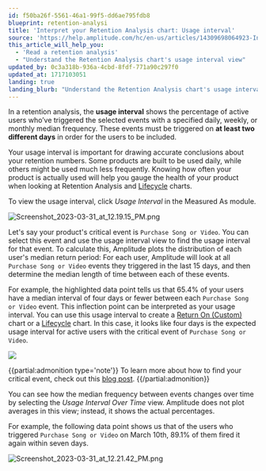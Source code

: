 ```yaml
---
id: f50ba26f-5561-46a1-99f5-dd6ae795fdb8
blueprint: retention-analysi
title: 'Interpret your Retention Analysis chart: Usage interval'
source: 'https://help.amplitude.com/hc/en-us/articles/14309698064923-Interpret-your-Retention-Analysis-chart-Usage-interval'
this_article_will_help_you:
  - 'Read a retention analysis'
  - "Understand the Retention Analysis chart's usage interval view"
updated_by: 0c3a318b-936a-4cbd-8fdf-771a90c297f0
updated_at: 1717103051
landing: true
landing_blurb: "Understand the Retention Analysis chart's usage interval view"
---
```

In a retention analysis, the **usage interval** shows the percentage of active users who’ve triggered the selected events with a specified daily, weekly, or monthly median frequency. These events must be triggered on **at least two different days** in order for the users to be included. 

Your usage interval is important for drawing accurate conclusions about your retention numbers. Some products are built to be used daily, while others might be used much less frequently. Knowing how often your product is actually used will help you gauge the health of your product when looking at Retention Analysis and [Lifecycle](/analytics/charts/lifecycle/lifecycle-track-growth) charts.

To view the usage interval, click *Usage Interval* in the Measured As module.

![Screenshot_2023-03-31_at_12.19.15_PM.png](/output/img/retention-analysis/screenshot-2023-03-31-at-12-19-15-pm-png.png)

Let's say your product's critical event is `Purchase Song or Video`. You can select this event and use the usage interval view to find the usage interval for that event. To calculate this, Amplitude plots the distribution of each user's median return period: For each user, Amplitude will look at all `Purchase Song or Video` events they triggered in the last 15 days, and then determine the median length of time between each of these events. 

For example, the highlighted data point tells us that 65.4% of your users have a median interval of four days or fewer between each `Purchase Song or Video` event. This inflection point can be interpreted as your usage interval. You can use this usage interval to create a [Return On (Custom)](/analytics/charts/retention-analysis/retention-analysis-interpret) chart or a [Lifecycle](/analytics/charts/lifecycle/lifecycle-track-growth) chart. In this case, it looks like four days is the expected usage interval for active users with the critical event of `Purchase Song or Video`.

![](/output/img/retention-analysis/KiqoU43o_Cws3qYg9f1vK9PBWbnYg2LAREIn_BuYEP7At-hkWclSCblLztzVNe5h3bhd6jNx6pnmbA_Iai8j3fGp-w4aciOz34utjM1-jBlWjsxxK0u5f05c8cFJ4ofmJjQ8bNhmK6_Jfei0-cpoDts)

{{partial:admonition type='note'}}
To learn more about how to find your critical event, check out this [blog post](https://blog.amplitude.com/user-retention-app-critical-event).
{{/partial:admonition}}

You can see how the median frequency between events changes over time by selecting the *Usage Interval Over Time* view. Amplitude does not plot averages in this view; instead, it shows the actual percentages. 

For example, the following data point shows us that of the users who triggered `Purchase Song or Video` on March 10th, 89.1% of them fired it again within seven days. 

![Screenshot_2023-03-31_at_12.21.42_PM.png](/output/img/retention-analysis/screenshot-2023-03-31-at-12-21-42-pm-png.png)